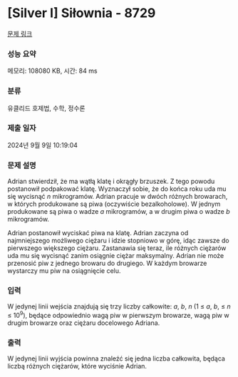 # [Silver I] Siłownia - 8729 

[문제 링크](https://www.acmicpc.net/problem/8729) 

### 성능 요약

메모리: 108080 KB, 시간: 84 ms

### 분류

유클리드 호제법, 수학, 정수론

### 제출 일자

2024년 9월 9일 10:19:04

### 문제 설명

<p>Adrian stwierdził, że ma wątłą klatę i okrągły brzuszek. Z tego powodu postanowił podpakować klatę. Wyznaczył sobie, że do końca roku uda mu się wycisnąć <em>n</em> mikrogramów. Adrian pracuje w dwóch różnych browarach, w których produkowane są piwa (oczywiście bezalkoholowe). W jednym produkowane są piwa o wadze <em>a</em> mikrogramów, a w drugim piwa o wadze <em>b</em> mikrogramów.</p>

<p>Adrian postanowił wyciskać piwa na klatę. Adrian zaczyna od najmniejszego możliwego ciężaru i idzie stopniowo w górę, idąc zawsze do pierwszego większego ciężaru. Zastanawia się teraz, ile różnych ciężarów uda mu się wycisnąć zanim osiągnie ciężar maksymalny. Adrian nie może przenosić piw z jednego browaru do drugiego. W każdym browarze wystarczy mu piw na osiągnięcie celu.</p>

### 입력 

 <p>W jedynej linii wejścia znajdują się trzy liczby całkowite: <em>a</em>, <em>b</em>, <em>n</em> (1 ≤ <em>a</em>, <em>b</em>, ≤ <em>n</em> ≤ 10<sup>9</sup>), będące odpowiednio wagą piw w pierwszym browarze, wagą piw w drugim browarze oraz ciężaru docelowego Adriana.</p>

### 출력 

 <p>W jedynej linii wyjścia powinna znaleźć się jedna liczba całkowita, będąca liczbą różnych ciężarów, które wyciśnie Adrian.</p>

